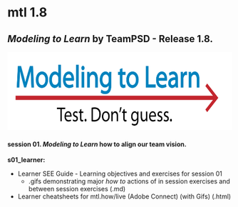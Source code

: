 # mtl 1.8
## *Modeling to Learn* by TeamPSD - Release 1.8. 

[<img src = "https://github.com/lzim/teampsd/blob/teampsd_style/mtl_logo/mtl_testdontguess_sm.png"
     height = "175" width = "650">](https://github.com/lzim/mtl/tree/master/blue/session01/s01_learner)  

#### session 01. *Modeling to Learn* how to align our **team vision**. 

**s01_learner:** 
  + Learner SEE Guide - Learning objectives and exercises for session 01 
      + .gifs demonstrating major *how to* actions of in session exercises and between session exercises (.md)
  + Learner cheatsheets for mtl.how/live (Adobe Connect) (with Gifs) (.html)

